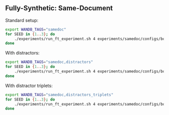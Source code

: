 
## Fully-Synthetic: Same-Document

Standard setup:
```bash
export WANDB_TAGS="samedoc"
for SEED in {1..3}; do
    ./experiments/run_ft_experiment.sh 4 experiments/samedoc/configs/both_hops_samedoc.yaml --seed $SEED
done
```

With distractors:
```bash
export WANDB_TAGS="samedoc,distractors"
for SEED in {1..3}; do
    ./experiments/run_ft_experiment.sh 4 experiments/samedoc/configs/both_hops_samedoc_distractors.yaml --seed $SEED
done
```

With distractor triplets:
```bash
export WANDB_TAGS="samedoc,distractors_triplets"
for SEED in {1..3}; do
    ./experiments/run_ft_experiment.sh 4 experiments/samedoc/configs/both_hops_samedoc_distractor_triplets.yaml --seed $SEED
done
```
